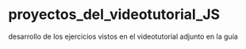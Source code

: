# proyectos_del_videotutorial_JS
desarrollo de los ejercicios vistos en el videotutorial adjunto en la guía
